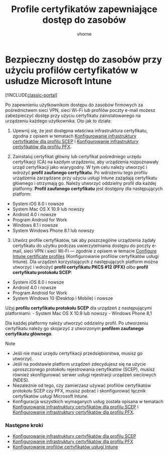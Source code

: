 ﻿---
title: "Profile certyfikatów zapewniające dostęp do zasobów"
description: "Bezpieczna sieć VPN, sieć Wi-Fi i dostęp do poczty e-mail przy użyciu certyfikatu zainstalowanego na każdym urządzeniu użytkownika."
keywords: 
author: vhorne
ms.author: victorh
manager: angrobe
ms.date: 02/03/2017
ms.topic: article
ms.prod: 
ms.service: microsoft-intune
ms.technology: 
ms.assetid: 8cbb8499-611d-4217-a7b4-e9b864785dd0
ROBOTS: NOINDEX,NOFOLLOW
ms.reviewer: kmyrup
ms.suite: ems
ms.custom: intune-classic
ms.openlocfilehash: 76083268d3c7ed43cea0bc0d9751ae9c37c7227b
ms.sourcegitcommit: 3b397b1dcb780e2f82a3d8fba693773f1a9fcde1
ms.translationtype: HT
ms.contentlocale: pl-PL
ms.lasthandoff: 12/12/2017
---
# <a name="secure-resource-access-with-certificate-profiles-in-microsoft-intune"></a>Bezpieczny dostęp do zasobów przy użyciu profilów certyfikatów w usłudze Microsoft Intune

[!INCLUDE[classic-portal](../includes/classic-portal.md)]

Po zapewnieniu użytkownikom dostępu do zasobów firmowych za pośrednictwem sieci VPN, sieci Wi-Fi lub profilów poczty e-mail możesz zabezpieczyć dostęp przy użyciu certyfikatu zainstalowanego na urządzeniu każdego użytkownika. Oto jak to działa:

1. Upewnij się, że jest dostępna właściwa infrastruktura certyfikatu, zgodna z opisem w tematach [Konfigurowanie infrastruktury certyfikatów dla profilu SCEP](configure-certificate-infrastructure-for-scep.md) i [Konfigurowanie infrastruktury certyfikatów dla profilu PFX](configure-certificate-infrastructure-for-pfx.md).

2. Zainstaluj certyfikat główny lub certyfikat pośredniego urzędu certyfikacji (CA) na każdym urządzeniu, aby urządzenia rozpoznawały urząd certyfikacji jako wiarygodny. W tym celu należy utworzyć i wdrożyć **profil zaufanego certyfikatu**. Po wdrożeniu tego profilu urządzenia zarządzane przy użyciu usługi Intune zażądają certyfikatu głównego i otrzymają go. Należy utworzyć oddzielny profil dla każdej platformy. **Profil zaufanego certyfikatu** jest dostępny dla następujących platform:
 -  System iOS 8.0 i nowsze
 -  System Mac OS X 10.9 lub nowszy
 -  Android 4.0 i nowsze
 -  Program Android for Work
 -  Windows 8.1 i nowsze
 -  System Windows Phone 8.1 lub nowszy

3. Utwórz profile certyfikatów, tak aby poszczególne urządzenia żądały certyfikatu do użytku podczas uwierzytelniania dostępu do poczty e-mail, sieci VPN i sieci Wi-Fi — zgodnie z opisem w temacie [Configure Intune certificate profiles](configure-intune-certificate-profiles.md) (Konfigurowanie profilów certyfikatów usługi Intune). Dla urządzeń korzystających z następujących platform można utworzyć i wdrożyć **profil certyfikatu PKCS #12 (PFX)** *albo* **profil certyfikatu protokołu SCEP**:

  -  System iOS 8.0 i nowsze
  -  Android 4.0 i nowsze
  -  Program Android for Work
  -  System Windows 10 (Desktop i Mobile) i nowsze

  Użyj **profilu certyfikatu protokołu SCEP** dla urządzeń z następującymi platformami:
    -   System Mac OS X 10.9 lub nowszy
    -   Windows Phone 8,1

Dla każdej platformy należy utworzyć oddzielny profil. Po utworzeniu certyfikatu należy go skojarzyć z utworzonym **profilem zaufanego certyfikatu głównego**.

> [!NOTE]           
> - Jeśli nie masz urzędu certyfikacji przedsiębiorstwa, musisz go utworzyć.
>- Jeśli na podstawie platform urządzeń zdecydujesz się na użycie uproszczonego protokołu rejestrowania certyfikatów (SCEP), musisz również skonfigurować serwer usługi rejestracji urządzeń sieciowych (NDES).
>-  Niezależnie od tego, czy zamierzasz używać profilów certyfikatów protokołu SCEP czy PFX, musisz pobrać i skonfigurować łącznik certyfikatów usługi Microsoft Intune.
>-  Konfiguracja wszystkich wymaganych usług została opisana w tematach [Konfigurowanie infrastruktury certyfikatów dla profilu SCEP](configure-certificate-infrastructure-for-scep.md) i [Konfigurowanie infrastruktury certyfikatów dla profilu PFX](configure-certificate-infrastructure-for-pfx.md).

### <a name="next-steps"></a>Następne kroki
- [Konfigurowanie infrastruktury certyfikatów dla profilu SCEP](configure-certificate-infrastructure-for-scep.md)
- [Konfigurowanie infrastruktury certyfikatów dla profilu PFX](configure-certificate-infrastructure-for-pfx.md)
- [Konfigurowanie profilów certyfikatów usługi Intune](configure-intune-certificate-profiles.md)
